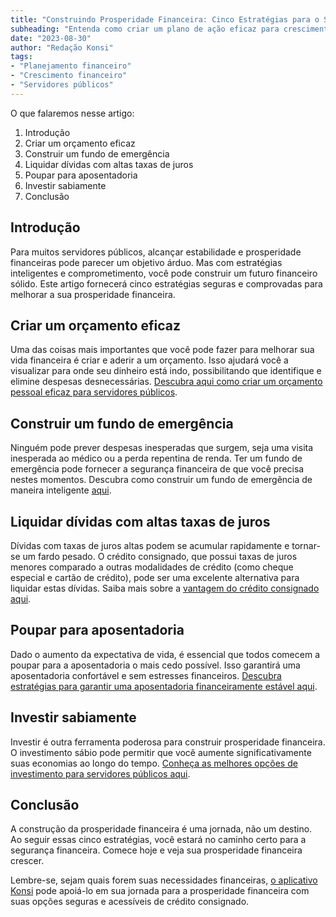 ```yaml
---
title: "Construindo Prosperidade Financeira: Cinco Estratégias para o Servidor Público"
subheading: "Entenda como criar um plano de ação eficaz para crescimento financeiro contínuo e seguro."
date: "2023-08-30"
author: "Redação Konsi"
tags:
- "Planejamento financeiro"
- "Crescimento financeiro"
- "Servidores públicos"
---
```


O que falaremos nesse artigo:
1. Introdução
2. Criar um orçamento eficaz
3. Construir um fundo de emergência
4. Liquidar dívidas com altas taxas de juros
5. Poupar para aposentadoria
6. Investir sabiamente
7. Conclusão

## Introdução
Para muitos servidores públicos, alcançar estabilidade e prosperidade financeiras pode parecer um objetivo árduo. Mas com estratégias inteligentes e comprometimento, você pode construir um futuro financeiro sólido. Este artigo fornecerá cinco estratégias seguras e comprovadas para melhorar a sua prosperidade financeira.

## Criar um orçamento eficaz
Uma das coisas mais importantes que você pode fazer para melhorar sua vida financeira é criar e aderir a um orçamento. Isso ajudará você a visualizar para onde seu dinheiro está indo, possibilitando que identifique e elimine despesas desnecessárias. [Descubra aqui como criar um orçamento pessoal eficaz para servidores públicos](https://www.konsi.com.br/post/como-criar-e-seguir-um-orcamento-financeiro-pessoal-para-servidores-pblicos.md).

## Construir um fundo de emergência
Ninguém pode prever despesas inesperadas que surgem, seja uma visita inesperada ao médico ou a perda repentina de renda. Ter um fundo de emergência pode fornecer a segurança financeira de que você precisa nestes momentos. Descubra como construir um fundo de emergência de maneira inteligente [aqui](https://www.konsi.com.br/post/a-importancia-da-reserva-de-emergncia-e-como-constru-la-com-inteligncia-financeira.md).

## Liquidar dívidas com altas taxas de juros
Dívidas com taxas de juros altas podem se acumular rapidamente e tornar-se um fardo pesado. O crédito consignado, que possui taxas de juros menores comparado a outras modalidades de crédito (como cheque especial e cartão de crédito), pode ser uma excelente alternativa para liquidar estas dívidas. Saiba mais sobre a [vantagem do crédito consignado aqui](https://www.konsi.com.br/post/por-que-o-crdito-consignado-a-melhor-escolha-para-servidores-pblicos.md).

## Poupar para aposentadoria
Dado o aumento da expectativa de vida, é essencial que todos comecem a poupar para a aposentadoria o mais cedo possível. Isso garantirá uma aposentadoria confortável e sem estresses financeiros. [Descubra estratégias para garantir uma aposentadoria financeiramente estável aqui](https://www.konsi.com.br/post/conquistando-uma-aposentadoria-financeiramente-estvel-estratgias-para-servidores-pblicos.md).

## Investir sabiamente
Investir é outra ferramenta poderosa para construir prosperidade financeira. O investimento sábio pode permitir que você aumente significativamente suas economias ao longo do tempo. [Conheça as melhores opções de investimento para servidores públicos aqui](https://www.konsi.com.br/post/investimentos-a-curto-prazo-para-servidores-pblicos-opes-seguras-e-rentveis.md).

## Conclusão
A construção da prosperidade financeira é uma jornada, não um destino. Ao seguir essas cinco estratégias, você estará no caminho certo para a segurança financeira. Comece hoje e veja sua prosperidade financeira crescer.

Lembre-se, sejam quais forem suas necessidades financeiras, [o aplicativo Konsi](https://www.konsi.com.br/aplicativo) pode apoiá-lo em sua jornada para a prosperidade financeira com suas opções seguras e acessíveis de crédito consignado.